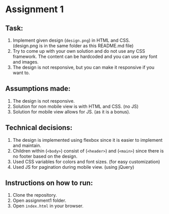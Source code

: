# Assignment 1

## Task:

1. Implement given design (`design.png`) in HTML and CSS. </br>
   (design.png is in the same folder as this README.md file)
2. Try to come up with your own solution and do not use any CSS framework. The content can be hardcoded and you can use any font and images.
3. The design is not responsive, but you can make it responsive if you want to.

## Assumptions made:

1. The design is not responsive.
2. Solution for non mobile view is with HTML and CSS. (no JS)
3. Solution for mobile view allows for JS. (as it is a bonus).

## Technical decisions:

1. The design is implemented using flexbox since it is easier to implement and maintain.
2. Children within (`<body>`) consist of (`<header>`) and (`<main>`) since there is no footer based on the design.
3. Used CSS variables for colors and font sizes. (for easy customization)
4. Used JS for pagination during mobile view. (using jQuery)

## Instructions on how to run:

1. Clone the repository.
2. Open assignment1 folder.
3. Open `index.html` in your browser.
